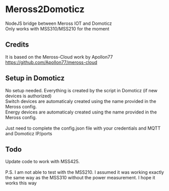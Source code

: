# Meross2Domoticz
NodeJS bridge between Meross IOT and Domoticz<br />
Only works with MSS310/MSS210 for the moment<br />

## Credits
It is based on the Meross-Cloud work by Apollon77
https://github.com/Apollon77/meross-cloud

## Setup in Domoticz
No setup needed. Everything is created by the script in Domoticz (if new devices is authorized)<br />
Switch devices are automaticaly created using the name provided in the Meross config.<br />
Energy devices are automaticaly created using the name provided in the Meross config.<br />
<br />
Just need to complete the config.json file with your credentials and MQTT and Domoticz IP/ports <br />

## Todo
Update code to work with MSS425.<br />
<br />
P.S. I am not able to test with the MSS210. I assumed it was working exactly the same way as the MSS310 without
the power measurement. I hope it works this way
